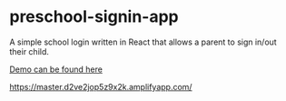 # preschool-signin-app

A simple school login written in React that allows a parent to sign in/out their child.

[Demo can be found here]([https://www.genome.gov/](https://master.d2ve2jop5z9x2k.amplifyapp.com/)https://master.d2ve2jop5z9x2k.amplifyapp.com/)

https://master.d2ve2jop5z9x2k.amplifyapp.com/
